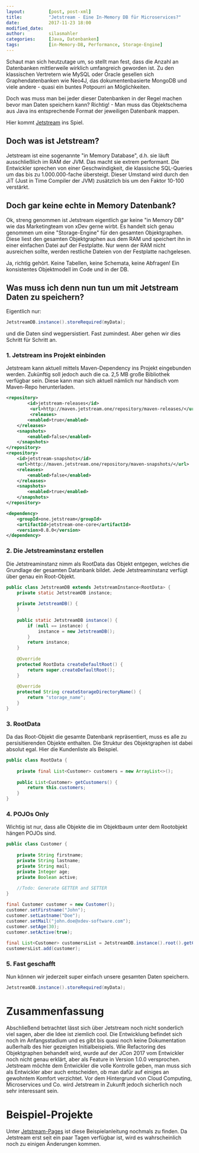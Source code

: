 ```yaml
---
layout:         [post, post-xml]              
title:          "Jetstream - Eine In-Memory DB für Microservices?"
date:           2017-11-23 18:00
modified_date: 
author:         silasmahler 
categories:     [Java, Datenbanken]
tags:           [in-Memory-DB, Performance, Storage-Engine]
---
```


Schaut man sich heutzutage um, so stellt man fest, dass die Anzahl an Datenbanken mittlerweile wirklich umfangreich geworden ist. Zu den klassischen Vertretern wie MySQL oder Oracle gesellen sich Graphendatenbanken wie Neo4J, das dokumentenbasierte MongoDB und viele andere - quasi ein buntes Potpourri an Möglichkeiten.

Doch was muss man bei jeder dieser Datenbanken in der Regel machen bevor man Daten speichern kann?
Richtig! - Man muss das Objektschema aus Java ins entsprechende Format der jeweiligen Datenbank mappen.

Hier kommt [Jetstream](http://www.jetstream.one/index.html) ins Spiel.

## Doch was ist Jetstream?

Jetstream ist eine sogenannte "in Memory Database", d.h. sie läuft ausschließlich im RAM der JVM.
Das macht sie extrem performant.
Die Entwickler sprechen von einer Geschwindigkeit, die klassische SQL-Queries um das bis zu 1.000.000-fache übersteigt. Dieser Umstand wird durch den JiT (Just in Time Compiler der JVM) zusätzlich bis um den Faktor 10-100 verstärkt.

## Doch gar keine echte in Memory Datenbank?

Ok, streng genommen ist Jetstream eigentlich gar keine "in Memory DB" wie das Marketingteam von xDev gerne wirbt. Es handelt sich genau genommen um eine "Storage-Engine" für den gesamten Objektgraphen.
Diese liest den gesamten Objektgraphen aus dem RAM und speichert ihn in einer einfachen Datei auf der Festplatte. Nur wenn der RAM nicht ausreichen sollte, werden restliche Dateien von der Festplatte nachgelesen.

Ja, richtig gehört. Keine Tabellen, keine Schemata, keine Abfragen!
Ein konsistentes Objektmodell im Code und in der DB.

## Was muss ich denn nun tun um mit Jetstream Daten zu speichern?

Eigentlich nur:
```java
JetstreamDB.instance().storeRequired(myData);
``` 
und die Daten sind wegpersistiert. Fast zumindest.
Aber gehen wir dies Schritt für Schritt an.


### 1. Jetstream ins Projekt einbinden

Jetstream kann aktuell mittels Maven-Dependency ins Projekt eingebunden werden. Zukünftig soll jedoch auch die ca. 2,5 MB große Bibliothek verfügbar sein. Diese kann man sich aktuell nämlich nur händisch vom Maven-Repo herunterladen. 

```xml
<repository>
        <id>jetstream-releases</id>
         <url>http://maven.jetstream.one/repository/maven-releases/</url>
         <releases>
        <enabled>true</enabled>
    </releases>
    <snapshots>
        <enabled>false</enabled>
    </snapshots>
</repository>
<repository>
    <id>jetstream-snapshots</id>
    <url>http://maven.jetstream.one/repository/maven-snapshots/</url>
    <releases>
        <enabled>false</enabled>
    </releases>
    <snapshots>
        <enabled>true</enabled>
    </snapshots>
</repository>

<dependency>
    <groupId>one.jetstream</groupId>
    <artifactId>jetstream-one-core</artifactId>
    <version>0.8.0</version>
</dependency>
```


### 2. Die Jetstreaminstanz erstellen

Die Jetstreaminstanz nimm als RootData das Objekt entgegen, welches die Grundlage der gesamten Datanbank bildet. Jede Jetstreaminstanz verfügt über genau ein Root-Objekt. 

```java
public class JetstreamDB extends JetstreamInstance<RootData> {
    private static JetstreamDB instance;
 
    private JetstreamDB() {
    }
 
    public static JetstreamDB instance() {
        if (null == instance) {
            instance = new JetstreamDB();
        }
        return instance;
    }
 
    @Override
    protected RootData createDefaultRoot() {
        return super.createDefaultRoot();
    }
 
    @Override
    protected String createStorageDirectoryName() {
        return "storage_name";
    }
}
```

### 3. RootData

Da das Root-Objekt die gesamte Datenbank repräsentiert, muss es alle zu persisitierenden Objekte enthalten. Die Struktur des Objektgraphen ist dabei absolut egal. Hier die Kundenliste als Beispiel. 

```java
public class RootData {
 
    private final List<Customer> customers = new ArrayList<>();
 
    public List<Customer> getCustomers() {
        return this.customers;
    }
}
```
### 4. POJOs Only

Wichtig ist nur, dass alle Objekte die im Objektbaum unter dem Rootobjekt hängen POJOs sind.

```java
public class Customer {
 
    private String firstname;
    private String lastname;
    private String mail;
    private Integer age;
    private Boolean active;
     
    //Todo: Generate GETTER and SETTER 
}
```

```java
final Customer customer = new Customer();
customer.setFirstname("John");
customer.setLastname("Doe");
customer.setMail("john.doe@xdev-software.com");
customer.setAge(30);
customer.setActive(true);
 
final List<Customer> customersList = JetstreamDB.instance().root().getCustomers();
customersList.add(customer);
```

### 5. Fast geschafft

Nun können wir jederzeit super einfach unsere gesamten Daten speichern. 
```java
JetstreamDB.instance().storeRequired(myData);
``` 

# Zusammenfassung

Abschließend betrachtet lässt sich über Jetstream noch nicht sonderlich viel sagen, aber die Idee ist ziemlich cool. Die Entwicklung befindet sich noch im Anfangsstadium und es gibt bis quasi noch keine Dokumentation außerhalb des hier gezeigten Initialbeispiels. Wie Refactoring des Objektgraphen behandelt wird, wurde auf der JCon 2017 vom Entwickler noch nicht genau erklärt, aber als Feature in Version 1.0.0 versprochen.
Jetstream möchte dem Entwickler die volle Kontrolle geben, man muss sich als Entwickler aber auch entscheiden, ob man dafür auf einiges an gewohntem Komfort verzichtet.
Vor dem Hintergrund von Cloud Computing, Microservices und Co. wird Jetstream in Zukunft jedoch sicherlich noch sehr interessant sein.

# Beispiel-Projekte
Unter [Jetstream-Pages](https://xdev-software.atlassian.net/wiki/spaces/JET/pages) ist diese Beispielanleitung nochmals zu finden. Da Jetstream erst seit ein paar Tagen verfügbar ist, wird es wahrscheinlich noch zu einigen Änderungen kommen.
